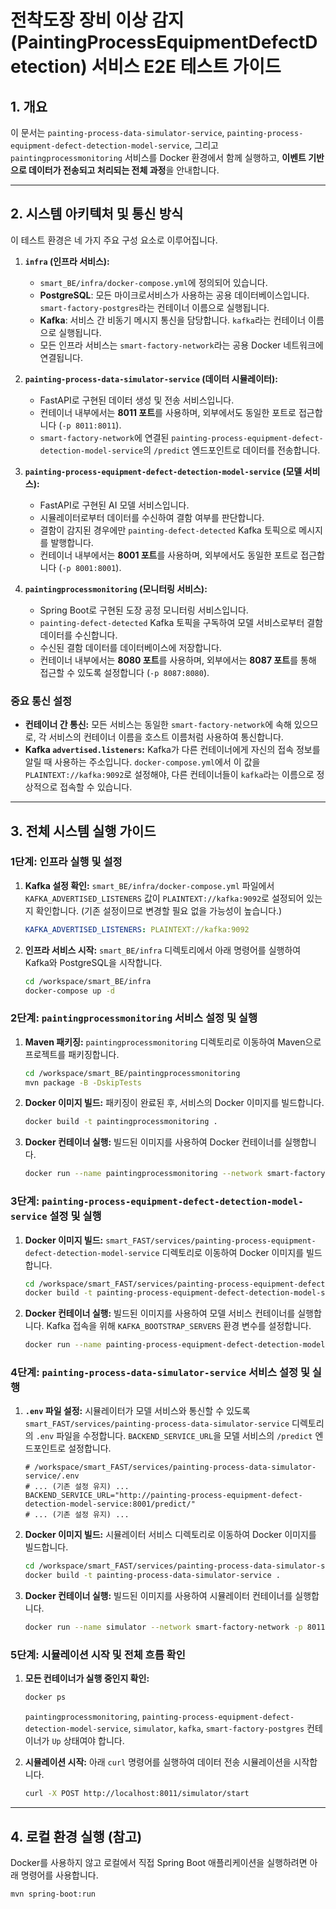 # 전착도장 장비 이상 감지 (PaintingProcessEquipmentDefectDetection) 서비스 E2E 테스트 가이드

## 1. 개요
이 문서는 `painting-process-data-simulator-service`, `painting-process-equipment-defect-detection-model-service`, 그리고 `paintingprocessmonitoring` 서비스를 Docker 환경에서 함께 실행하고, **이벤트 기반으로 데이터가 전송되고 처리되는 전체 과정**을 안내합니다.

---

## 2. 시스템 아키텍처 및 통신 방식

이 테스트 환경은 네 가지 주요 구성 요소로 이루어집니다.

1.  **`infra` (인프라 서비스):**
    -   `smart_BE/infra/docker-compose.yml`에 정의되어 있습니다.
    -   **PostgreSQL**: 모든 마이크로서비스가 사용하는 공용 데이터베이스입니다. `smart-factory-postgres`라는 컨테이너 이름으로 실행됩니다.
    -   **Kafka**: 서비스 간 비동기 메시지 통신을 담당합니다. `kafka`라는 컨테이너 이름으로 실행됩니다.
    -   모든 인프라 서비스는 `smart-factory-network`라는 공용 Docker 네트워크에 연결됩니다.

2.  **`painting-process-data-simulator-service` (데이터 시뮬레이터):**
    -   FastAPI로 구현된 데이터 생성 및 전송 서비스입니다.
    -   컨테이너 내부에서는 **8011 포트**를 사용하며, 외부에서도 동일한 포트로 접근합니다 (`-p 8011:8011`).
    -   `smart-factory-network`에 연결된 `painting-process-equipment-defect-detection-model-service`의 `/predict` 엔드포인트로 데이터를 전송합니다.

3.  **`painting-process-equipment-defect-detection-model-service` (모델 서비스):**
    -   FastAPI로 구현된 AI 모델 서비스입니다.
    -   시뮬레이터로부터 데이터를 수신하여 결함 여부를 판단합니다.
    -   결함이 감지된 경우에만 `painting-defect-detected` Kafka 토픽으로 메시지를 발행합니다.
    -   컨테이너 내부에서는 **8001 포트**를 사용하며, 외부에서도 동일한 포트로 접근합니다 (`-p 8001:8001`).

4.  **`paintingprocessmonitoring` (모니터링 서비스):**
    -   Spring Boot로 구현된 도장 공정 모니터링 서비스입니다.
    -   `painting-defect-detected` Kafka 토픽을 구독하여 모델 서비스로부터 결함 데이터를 수신합니다.
    -   수신된 결함 데이터를 데이터베이스에 저장합니다.
    -   컨테이너 내부에서는 **8080 포트**를 사용하며, 외부에서는 **8087 포트**를 통해 접근할 수 있도록 설정합니다 (`-p 8087:8080`).

### 중요 통신 설정

-   **컨테이너 간 통신:** 모든 서비스는 동일한 `smart-factory-network`에 속해 있으므로, 각 서비스의 컨테이너 이름을 호스트 이름처럼 사용하여 통신합니다.
-   **Kafka `advertised.listeners`:** Kafka가 다른 컨테이너에게 자신의 접속 정보를 알릴 때 사용하는 주소입니다. `docker-compose.yml`에서 이 값을 `PLAINTEXT://kafka:9092`로 설정해야, 다른 컨테이너들이 `kafka`라는 이름으로 정상적으로 접속할 수 있습니다.

---

## 3. 전체 시스템 실행 가이드

### 1단계: 인프라 실행 및 설정

1.  **Kafka 설정 확인:**
    `smart_BE/infra/docker-compose.yml` 파일에서 `KAFKA_ADVERTISED_LISTENERS` 값이 `PLAINTEXT://kafka:9092`로 설정되어 있는지 확인합니다. (기존 설정이므로 변경할 필요 없을 가능성이 높습니다.)

    ```yaml
    KAFKA_ADVERTISED_LISTENERS: PLAINTEXT://kafka:9092
    ```

2.  **인프라 서비스 시작:**
    `smart_BE/infra` 디렉토리에서 아래 명령어를 실행하여 Kafka와 PostgreSQL을 시작합니다.

    ```bash
    cd /workspace/smart_BE/infra
    docker-compose up -d
    ```

### 2단계: `paintingprocessmonitoring` 서비스 설정 및 실행

1.  **Maven 패키징:**
    `paintingprocessmonitoring` 디렉토리로 이동하여 Maven으로 프로젝트를 패키징합니다.

    ```bash
    cd /workspace/smart_BE/paintingprocessmonitoring
    mvn package -B -DskipTests
    ```

2.  **Docker 이미지 빌드:**
    패키징이 완료된 후, 서비스의 Docker 이미지를 빌드합니다.

    ```bash
    docker build -t paintingprocessmonitoring .
    ```

3.  **Docker 컨테이너 실행:**
    빌드된 이미지를 사용하여 Docker 컨테이너를 실행합니다.

    ```bash
    docker run --name paintingprocessmonitoring --network smart-factory-network -p 8087:8080 -e spring.profiles.active=docker paintingprocessmonitoring
    ```

### 3단계: `painting-process-equipment-defect-detection-model-service` 설정 및 실행

1.  **Docker 이미지 빌드:**
    `smart_FAST/services/painting-process-equipment-defect-detection-model-service` 디렉토리로 이동하여 Docker 이미지를 빌드합니다.

    ```bash
    cd /workspace/smart_FAST/services/painting-process-equipment-defect-detection-model-service
    docker build -t painting-process-equipment-defect-detection-model-service .
    ```

2.  **Docker 컨테이너 실행:**
    빌드된 이미지를 사용하여 모델 서비스 컨테이너를 실행합니다. Kafka 접속을 위해 `KAFKA_BOOTSTRAP_SERVERS` 환경 변수를 설정합니다.

    ```bash
    docker run --name painting-process-equipment-defect-detection-model-service --network smart-factory-network -p 8001:8001 -e KAFKA_BOOTSTRAP_SERVERS=kafka:9092 painting-process-equipment-defect-detection-model-service
    ```

### 4단계: `painting-process-data-simulator-service` 서비스 설정 및 실행

1.  **`.env` 파일 설정:**
    시뮬레이터가 모델 서비스와 통신할 수 있도록 `smart_FAST/services/painting-process-data-simulator-service` 디렉토리의 `.env` 파일을 수정합니다. `BACKEND_SERVICE_URL`을 모델 서비스의 `/predict` 엔드포인트로 설정합니다.

    ```env
    # /workspace/smart_FAST/services/painting-process-data-simulator-service/.env
    # ... (기존 설정 유지) ...
    BACKEND_SERVICE_URL="http://painting-process-equipment-defect-detection-model-service:8001/predict/"
    # ... (기존 설정 유지) ...
    ```

2.  **Docker 이미지 빌드:**
    시뮬레이터 서비스 디렉토리로 이동하여 Docker 이미지를 빌드합니다.

    ```bash
    cd /workspace/smart_FAST/services/painting-process-data-simulator-service
    docker build -t painting-process-data-simulator-service .
    ```

3.  **Docker 컨테이너 실행:**
    빌드된 이미지를 사용하여 시뮬레이터 컨테이너를 실행합니다.

    ```bash
    docker run --name simulator --network smart-factory-network -p 8011:8011 --env-file .env painting-process-data-simulator-service
    ```

### 5단계: 시뮬레이션 시작 및 전체 흐름 확인

1.  **모든 컨테이너가 실행 중인지 확인:**
    ```bash
    docker ps
    ```
    `paintingprocessmonitoring`, `painting-process-equipment-defect-detection-model-service`, `simulator`, `kafka`, `smart-factory-postgres` 컨테이너가 `Up` 상태여야 합니다.

2.  **시뮬레이션 시작:**
    아래 `curl` 명령어를 실행하여 데이터 전송 시뮬레이션을 시작합니다.

    ```bash
    curl -X POST http://localhost:8011/simulator/start
    ```

---

## 4. 로컬 환경 실행 (참고)
Docker를 사용하지 않고 로컬에서 직접 Spring Boot 애플리케이션을 실행하려면 아래 명령어를 사용합니다.

```bash
mvn spring-boot:run
```